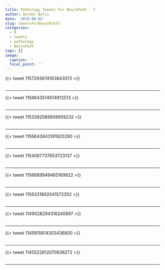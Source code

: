 ```yaml
---
title: Pathology Tweets For NeuroPath - 7
author: Serdar Balci
date: '2019-08-02'
slug: tweetsForNeuroPath7
categories:
  - R
  - tweets
  - pathology
  - NeuroPath
tags: []
image:
  caption: ''
  focal_point: ''
---
```



{{< tweet 1157293674163843072 >}}
<br>
<br>
<hr>
{{< tweet 1156643514974912513 >}}
<br>
<br>
<hr>
{{< tweet 1153392589908959232 >}}
<br>
<br>
<hr>
{{< tweet 1156643843191820290 >}}
<br>
<br>
<hr>
{{< tweet 1154067737653723137 >}}
<br>
<br>
<hr>
{{< tweet 1156889949465169922 >}}
<br>
<br>
<hr>
{{< tweet 1156331892041572352 >}}
<br>
<br>
<hr>
{{< tweet 1149028294316240897 >}}
<br>
<br>
<hr>
{{< tweet 1145815814303436800 >}}
<br>
<br>
<hr>
{{< tweet 1145522812070838272 >}}
<br>
<br>
<hr>
